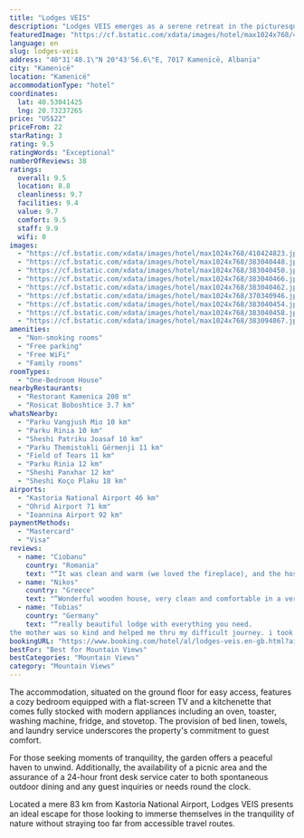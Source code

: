 ```yaml
---
title: "Lodges VEIS"
description: "Lodges VEIS emerges as a serene retreat in the picturesque landscape of Kamenicë, Korçë County, offering guests a unique blend of comfort and natural beauty."
featuredImage: "https://cf.bstatic.com/xdata/images/hotel/max1024x768/410424823.jpg?k=3c5f773bef4e8cb360949a88a0d33f06921e2990a7d0b6dfbe11e3d5a886bb99&o=&hp=1"
language: en
slug: lodges-veis
address: "40°31'48.1\"N 20°43'56.6\"E, 7017 Kamenicë, Albania"
city: "Kamenicë"
location: "Kamenicë"
accommodationType: "hotel"
coordinates:
  lat: 40.53041425
  lng: 20.73237265
price: "US$22"
priceFrom: 22
starRating: 3
rating: 9.5
ratingWords: "Exceptional"
numberOfReviews: 38
ratings:
  overall: 9.5
  location: 8.8
  cleanliness: 9.7
  facilities: 9.4
  value: 9.7
  comfort: 9.5
  staff: 9.9
  wifi: 0
images:
  - "https://cf.bstatic.com/xdata/images/hotel/max1024x768/410424823.jpg?k=3c5f773bef4e8cb360949a88a0d33f06921e2990a7d0b6dfbe11e3d5a886bb99&o=&hp=1"
  - "https://cf.bstatic.com/xdata/images/hotel/max1024x768/383040448.jpg?k=2267ea012492e47239b2b40154a8b85a159a723c4e2f2953abc90d29ae5db3e3&o=&hp=1"
  - "https://cf.bstatic.com/xdata/images/hotel/max1024x768/383040450.jpg?k=8608bfda9e6b5ed5c9c3f9c7cf128de31e51a78aa9112722b083f17ac84fe32f&o=&hp=1"
  - "https://cf.bstatic.com/xdata/images/hotel/max1024x768/383040466.jpg?k=72110833fc653a6131a4252fc6463a5be7312086cead0f9c2b2e8846f0b91e01&o=&hp=1"
  - "https://cf.bstatic.com/xdata/images/hotel/max1024x768/383040462.jpg?k=b63fe3527c386258f18beff4a124ee66a9973517351259b94b267a9e48e1a83e&o=&hp=1"
  - "https://cf.bstatic.com/xdata/images/hotel/max1024x768/370340946.jpg?k=643b83a3d346c745ac7bb64b14ab88ade89b807fd0df9c65208e0b00999f9a7c&o=&hp=1"
  - "https://cf.bstatic.com/xdata/images/hotel/max1024x768/383040454.jpg?k=d5054e3aaa2a3ee31889edfa51f1d52dc77da3514abdea91d9774bb7ae6c18e3&o=&hp=1"
  - "https://cf.bstatic.com/xdata/images/hotel/max1024x768/383040458.jpg?k=93d4c4cdb889f28db995d2f8e823a2d6cde7fe99648c5a7122ac74e964e4d346&o=&hp=1"
  - "https://cf.bstatic.com/xdata/images/hotel/max1024x768/383094867.jpg?k=052fce2b726572b48e84c9f3e644d6a20acabdfa35fd7c04e42c76693fd49f4d&o=&hp=1"
amenities:
  - "Non-smoking rooms"
  - "Free parking"
  - "Free WiFi"
  - "Family rooms"
roomTypes:
  - "One-Bedroom House"
nearbyRestaurants:
  - "Restorant Kamenica 200 m"
  - "Rosicat Boboshtice 3.7 km"
whatsNearby:
  - "Parku Vangjush Mio 10 km"
  - "Parku Rinia 10 km"
  - "Sheshi Patriku Joasaf 10 km"
  - "Parku Themistokli Gërmenji 11 km"
  - "Field of Tears 11 km"
  - "Parku Rinia 12 km"
  - "Sheshi Panxhar 12 km"
  - "Sheshi Koço Plaku 18 km"
airports:
  - "Kastoria National Airport 46 km"
  - "Ohrid Airport 71 km"
  - "Ioannina Airport 92 km"
paymentMethods:
  - "Mastercard"
  - "Visa"
reviews:
  - name: "Ciobanu"
    country: "Romania"
    text: "“It was clean and warm (we loved the fireplace), and the hospitality of the owner(she is so positive). The house is cozy, big, and comfortable. We will be back! That is for sure!”"
  - name: "Nikos"
    country: "Greece"
    text: "“Wonderful wooden house, very clean and comfortable in a very nice and quiet village.We loved the fireplace and the terrace but most of all the hospitality of the owners who treated us local wine and cheese and made us feel like home.We will...”"
  - name: "Tobias"
    country: "Germany"
    text: "“really beautiful lodge with everything you need.
the mother was so kind and helped me thru my difficult journey. i took a wrong way and got stuck. But she helped me to solve this. She also took care that i felt welcomed. A really peaceful place in...”"
bookingURL: "https://www.booking.com/hotel/al/lodges-veis.en-gb.html?aid=8035640"
bestFor: "Best for Mountain Views"
bestCategories: "Mountain Views"
category: "Mountain Views"
---
```


The accommodation, situated on the ground floor for easy access, features a cozy bedroom equipped with a flat-screen TV and a kitchenette that comes fully stocked with modern appliances including an oven, toaster, washing machine, fridge, and stovetop. The provision of bed linen, towels, and laundry service underscores the property's commitment to guest comfort.

For those seeking moments of tranquility, the garden offers a peaceful haven to unwind. Additionally, the availability of a picnic area and the assurance of a 24-hour front desk service cater to both spontaneous outdoor dining and any guest inquiries or needs round the clock.

Located a mere 83 km from Kastoria National Airport, Lodges VEIS presents an ideal escape for those looking to immerse themselves in the tranquility of nature without straying too far from accessible travel routes.
